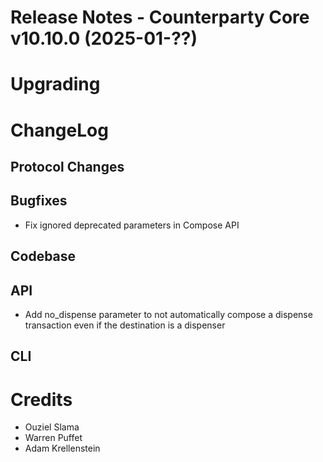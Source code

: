 # Release Notes - Counterparty Core v10.10.0 (2025-01-??)

# Upgrading


# ChangeLog

## Protocol Changes

## Bugfixes

- Fix ignored deprecated parameters in Compose API


## Codebase

## API

- Add no_dispense parameter to not automatically compose a dispense transaction even if the destination is a dispenser

## CLI


# Credits

- Ouziel Slama
- Warren Puffet
- Adam Krellenstein

